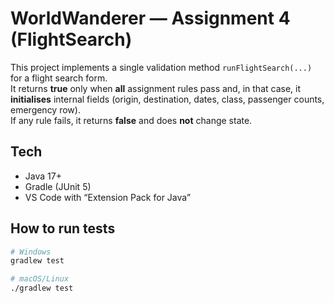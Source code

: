 # WorldWanderer — Assignment 4 (FlightSearch)

This project implements a single validation method `runFlightSearch(...)` for a flight search form.  
It returns **true** only when **all** assignment rules pass and, in that case, it **initialises** internal fields (origin, destination, dates, class, passenger counts, emergency row).  
If any rule fails, it returns **false** and does **not** change state.

## Tech
- Java 17+
- Gradle (JUnit 5)
- VS Code with “Extension Pack for Java”

## How to run tests
```bash
# Windows
gradlew test

# macOS/Linux
./gradlew test